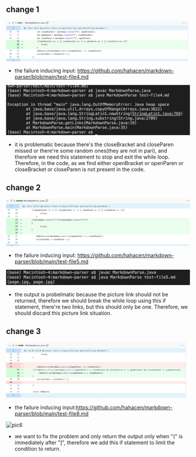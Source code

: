 ## change 1

![pic1](https://github.com/hahacen/cse15l-lab-reports/blob/main/731650840079_.pic.jpg)

- the failure inducing input: https://github.com/hahacen/markdown-parser/blob/main/test-file4.md

![pic2](https://github.com/hahacen/cse15l-lab-reports/blob/main/45001650847593_.pic.jpg)

- it is problematic because there's the closeBracket and closeParen missed or there're some random ones(they are not in pari), and therefore we need this statement to stop and exit the while loop. Therefore, in the code, as we find either openBracket or openParen or closeBracket or closeParen is not present in the code. 

## change 2

![pic3](https://github.com/hahacen/cse15l-lab-reports/blob/main/751650860220_.pic.jpg)

- the failure inducing input: https://github.com/hahacen/markdown-parser/blob/main/test-file5.md

![pic4](https://github.com/hahacen/cse15l-lab-reports/blob/main/761650860977_.pic.jpg)

- the output is probelmatic because the picture link should not be returned, therefore we should break the while loop using this if statement, there're two links, but this should only be one. Therefore, we should discard this picture link situation. 



## change 3

![pic5](https://github.com/hahacen/cse15l-lab-reports/blob/main/771650867065_.pic.jpg)

- the failure inducing input:https://github.com/hahacen/markdown-parser/blob/main/test-file8.md

![pic6]()

- we want to fix the problem and only return the output only when "(" is immediately after "]", therefore we add this if statement to limit the condition to return. 

